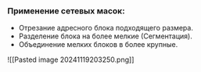  ### Применение сетевых масок:
 - Отрезание адресного блока подходящего размера.
 - Разделение блока на более мелкие (Сегментация).
 - Объединение мелких блоков в более крупные.

![[Pasted image 20241119203250.png]]